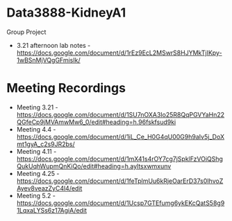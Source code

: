 # Data3888-KidneyA1
Group Project
* 3.21 afternoon lab notes - https://docs.google.com/document/d/1rEz9EcL2MSwrS8HJYMkTjIKpy-1wBSnMjVQgGFmisIk/

# Meeting Recordings
* Meeting 3.21 - https://docs.google.com/document/d/1SU7nOXA3Io25R8QqPGVYaHn22QGfeCp9jMVAmwMw6_0/edit#heading=h.96fskfsud9ki
* Meeting 4.4 - https://docs.google.com/document/d/1iL_Ce_H0G4qU00G9h9aIv5j_DoXmt1gyA_c2s9JR2bs/
* Meeting 4.11 - https://docs.google.com/document/d/1mX41s4rOY7cg7jSpklFzVOiQShgQukUqhWupmQnKiQo/edit#heading=h.ayltsxwmxunv
* Meeting 4.25 - https://docs.google.com/document/d/1feTplmUu6kRjeOarErD37s0IhvoZAyev8veazZyC4l4/edit
* Meeting 5.2 - https://docs.google.com/document/d/1Ucsp7GTEfumg6ykEKcQatS58g91LqxaLYSs6z17AgiA/edit
